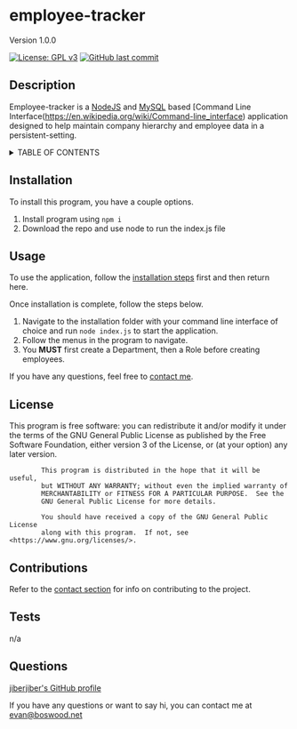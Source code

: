 # employee-tracker 

 Version 1.0.0 

 [![License: GPL v3](https://img.shields.io/badge/License-GPLv3-blue.svg)](https://www.gnu.org/licenses/gpl-3.0) [![GitHub last commit](https://img.shields.io/github/last-commit/jiberjiber/employee-tracker)](https://github.com/jiberjiber/employee-tracker/graphs/commit-activity) 

 ## Description 
 Employee-tracker is a [NodeJS](https://nodejs.org/en/) and [MySQL](https://www.mysql.com/) based [Command Line Interface(https://en.wikipedia.org/wiki/Command-line_interface) application designed to help maintain company hierarchy and employee data in a persistent-setting. 

 <details>
<summary>TABLE OF CONTENTS</summary>
<p>

- [Installation](#installation)
- [Usage](#usage)
- [License](#license)
- [Contributing](#contributions)
- [Tests](#tests)
- [Questions](#questions)

</p>
</details> 

 ## Installation 
 To install this program, you have a couple options. 
1. Install program using `npm i`
2. Download the repo and use node to run the index.js file 

 ## Usage 
 To use the application, follow the [installation steps](#installation) first and then return here.

Once installation is complete, follow the steps below.

1. Navigate to the installation folder with your command line interface of choice and run ```node index.js``` to start the application.
2. Follow the menus in the program to navigate.
3. You **MUST** first create a Department, then a Role before creating employees.

If you have any questions, feel free to [contact me](#contact). 

 ## License 
 This program is free software: you can redistribute it and/or modify
            it under the terms of the GNU General Public License as published by
            the Free Software Foundation, either version 3 of the License, or
            (at your option) any later version.
        
            This program is distributed in the hope that it will be useful,
            but WITHOUT ANY WARRANTY; without even the implied warranty of
            MERCHANTABILITY or FITNESS FOR A PARTICULAR PURPOSE.  See the
            GNU General Public License for more details.
        
            You should have received a copy of the GNU General Public License
            along with this program.  If not, see <https://www.gnu.org/licenses/>. 

 ## Contributions 
 Refer to the [contact section](#contact) for info on contributing to the project. 

 ## Tests 
 n/a 

 ## Questions 
 [jiberjiber's GitHub profile](http://www.github.com/jiberjiber)

If you have any questions or want to say hi, you can contact me at evan@boswood.net 

